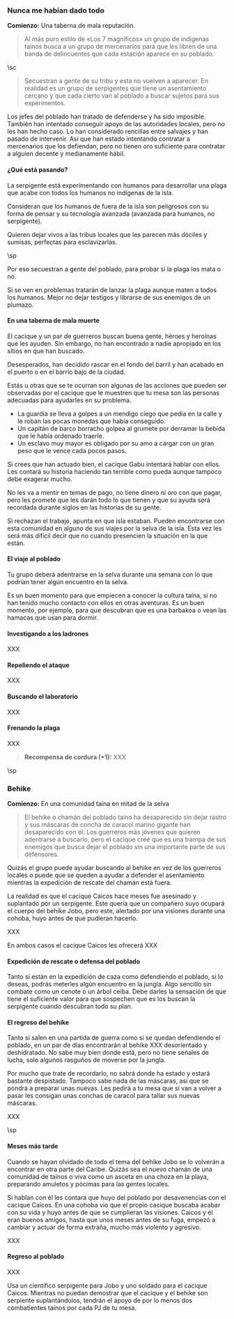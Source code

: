 ### Nunca me habían dado todo

**Comienzo:** Una taberna de mala reputación.

> Al más puro estilo de «Los 7 magníficos» un grupo de indígenas taínos busca a un grupo de mercenarios para que les libren de una banda de delincuentes que cada estación aparece en su poblado. 

\sc

> Secuestran a gente de su tribu y esta no vuelven a aparecer. En realidad es un grupo de serpigentes que tiene un asentamiento cercano y que cada cierto van al poblado a buscar sujetos para sus experimentos.

Los jefes del poblado han tratado de defenderse y ha sido imposible. También han intentado conseguir apoyo de las autoridades locales, pero no les han hecho caso. Lo han considerado rencillas entre salvajes y han pasado de intervenir. Así que han estado intentando contratar a mercenarios que los defiendan, pero no tienen oro suficiente para contratar a alguien decente y medianamente hábil.

#### ¿Qué está pasando?

La serpigente está experimentando con humanos para desarrollar una plaga que acabe con todos los humanos no indígenas de la isla.

Consideran que los humanos de fuera de la isla son peligrosos con su forma de pensar y su tecnología avanzada (avanzada para humanos, no serpigente).

Quieren dejar vivos a las tribus locales que les parecen más dóciles y sumisas, perfectas para esclavizarlas.

\sp

Por eso secuestran a gente del poblado, para probar si la plaga los mata o no.

Si se ven en problemas tratarán de lanzar la plaga aunque maten a todos los humanos. Mejor no dejar testigos y librarse de sus enemigos de un plumazo.

#### En una taberna de mala muerte

El cacique y un par de guerreros buscan buena gente, héroes y heroínas que les ayuden. Sin embargo, no han encontrado a nadie apropiado en los sitios en que han buscado.

Desesperados, han decidido rascar en el fondo del barril y han acabado en el puerto o en el barrio bajo de la ciudad.

Estás u otras que se te ocurran son algunas de las acciones que pueden ser observadas por el cacique que le muestren que tu mesa son las personas adecuadas para ayudarles en su problema.

* La guardia se lleva a golpes a un mendigo ciego que pedía en la calle y le roban las pocas monedas que había conseguido.
* Un capitán de barco borracho golpea al grumete por derramar la bebida que le había ordenado traerle.
* Un esclavo muy mayor es obligado por su amo a cargar con un gran peso que le vence cada pocos pasos.

Si crees que han actuado bien, el cacique Gabu intentará hablar con ellos. Les contará su historia haciendo tan terrible como pueda aunque tampoco debe exagerar mucho.

No les va a mentir en temas de pago, no tiene dinero ni oro con que pagar, pero les promete que les darán todo lo que tienen y que su ayuda será recordada durante siglos en las historias de su gente.

Si rechazan el trabajo, apunta en que isla estaban. Pueden encontrarse con esta comunidad en alguno de sus viajes por la selva de la isla. Esta vez les será más difícil decir que no cuando presencien la situación en la que están.

#### El viaje al poblado

Tu grupo deberá adentrarse en la selva durante una semana con lo que podrían tener algún encuentro en la selva.

Es un buen momento para que empiecen a conocer la cultura taína, si no han tenido mucho contacto con ellos en otras aventuras. Es un buen momento, por ejemplo, para que descubran que es una barbakoa o vean las hamacas que usan para dormir.

#### Investigando a los ladrones

XXX

#### Repeliendo el ataque

XXX

#### Buscando el laboratorio

XXX

#### Frenando la plaga

XXX

> **Recompensa de cordura (+1):** XXX

\sp

### Behike

**Comienzo:** En una comunidad taína en mitad de la selva

> El behike o chamán del poblado taíno ha desaparecido sin dejar rastro y sus máscaras de concha de caracol marino gigante han desaparecido con él. Los guerreros más jóvenes que quieren adentrarse a buscarlo, pero el cacique cree que es una trampa de sus enemigos que busca dejar el poblado sin una importante parte de sus defensores.

Quizás el grupo puede ayudar buscando al behike en vez de los guerreros locales o puede que se queden a ayudar a defender el asentamiento mientras la expedición de rescate del chamán está fuera.

La realidad es que el cacique Caicos hace meses fue asesinado y suplantado por un serpigente. Este quería que un compañero suyo ocupará el cuerpo del behike Jobo, pero este, alertado por una visiones durante una cohoba, huyo antes de que pudieran hacerlo.

XXX

En ambos casos el cacique Caicos les ofrecerá XXX

#### Expedición de rescate o defensa del poblado

Tanto si están en la expedición de caza como defendiendo el poblado, si lo deseas, podrás meterles algún encuentro en la jungla. Algo sencillo sin combate como un cenote o un árbol ceiba. Debe darles la sensación de que tiene el suficiente valor para que sospechen que es los buscan la serpigente cuando descubran todo su plan.

#### El regreso del behike

Tanto si salen en una partida de guerra como si se quedan defendiendo el poblado, en un par de días encontrarán al behike XXX desorientado y deshidratado. No sabe muy bien donde está, pero no tiene señales de lucha, solo algunos rasguños de moverse por la jungla.

Por mucho que trate de recordarlo, no sabrá donde ha estado y estará bastante despistado. Tampoco sabe nada de las máscaras, así que se pondrá a preparar unas nuevas. Les pedirá a tu mesa que si van a volver a pasar les consigan unas conchas de caracol para tallar sus nuevas máscaras.

XXX

\sp

#### Meses más tarde

Cuando se hayan olvidado de todo el tema del behike Jobo se lo volverán a encontrar en otra parte del Caribe. Quizás sea el nuevo chamán de una comunidad de taínos o viva como un asceta en una choza en la playa, preparando amuletos y pócimas para las gentes locales.

Si hablan con él les contará que huyo del poblado por desavenencias con el cacique Caicos. En una cohoba vio que el propio cacique buscaba acabar con su vida y huyo antes de que se cumplieran las visiones. Caicos y él eran buenos amigos, hasta que unos meses antes de su fuga, empezó a cambiar y actuar de forma extraña, mucho más violento y agresivo. 

XXX

#### Regreso al poblado

XXX

Usa un científico serpigente para Jobo y uno soldado para el cacique Caicos. Mientras no puedan demostrar que el cacique y el behike son serpiente suplantándolos, tendrán el apoyo de por lo menos dos combatientes taínos por cada PJ de tu mesa.